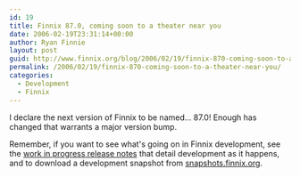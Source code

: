 ```yaml
---
id: 19
title: Finnix 87.0, coming soon to a theater near you
date: 2006-02-19T23:31:14+00:00
author: Ryan Finnie
layout: post
guid: http://www.finnix.org/blog/2006/02/19/finnix-870-coming-soon-to-a-theater-near-you/
permalink: /2006/02/19/finnix-870-coming-soon-to-a-theater-near-you/
categories:
  - Development
  - Finnix
---
```

I declare the next version of Finnix to be named... 87.0! Enough has changed that warrants a major version bump.

Remember, if you want to see what's going on in Finnix development, see the [work in progress release notes](http://www.finnix.org/Finnix_dev_Release_Notes) that detail development as it happens, and to download a development snapshot from [snapshots.finnix.org](http://snapshots.finnix.org/).